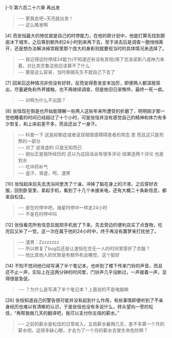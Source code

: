 
[-1] 第六百二十六章 再出发
>--- 更我走吧~天亮就出发！<br>
>--- 这么晚发啊<br>

[4] 而张恒最大的倚仗就是自己的时停能力，在他的原计划中，他是打算先找到那座冰下城市，之后等到额外的24小时到来再下去，至于进去后是调查一圈悄悄离开，还是想办法解决掉宫殿里那个庞大的身影则就要视当时的具体情况来选择了。
>--- 我记得这时停续24能力(不知道还有没有其他)用了克洛诺斯八成神力来着，对比克苏鲁这些应该算不了什么<br>
>--- 要是这么容易，当时泰姆先生不就自己下去了<br>

[7] 回来后这种情况非但没有好转，反而变得愈发变本加厉，即便两人都深居简出，尽量避免和外界接触，也不再继续调查，但是依旧日渐憔悴，最终一死一疯。
>--- 对啊为什么不出国？<br>

[8] 张恒现在倒是也开始能理解一些两人这些年来所遭受的折磨了，明明刚才那一觉他睡着的时间已经超过了十个小时，可是张恒并没有感觉自己的精神和体力有多少恢复，和上床前差不多，而且还出了一身汗。
>--- 科普一下  这是抑郁症或者说双相情感障碍患者的常态   恩   而且这只是煎熬的一部分<br>
>--- 对了  说肾虚的   只是无知而已<br>
>--- 貌似正是我所经历的    还以为这段话会有很多评论   结果连两个评论  也是划水<br>
>--- 吃中药补气<br>
>--- 盗汗，肾虚，呵，渣男<br>

[10] 张恒起床后先去洗浴间里洗了个澡，冲掉了黏在身上的汗液，之后穿好衣服，回到卧室里，拿起手机，看到了十几个未接来电，还有大概二十条新信息，都来自松佳。
>--- 是在时停中吧，海星时停中一样走24小时<br>
>--- 不是在时停中吗<br>

[12] 张恒看完所有信息后就把手机放了下来，先去旁边的便利店买了点食物，吃完后又补了一觉，这一次在属于他的24小时中，终于再没有噩梦来打扰他了。
>--- 渣男：Zzzzzzzz<br>
>--- 所以修复了bug后还是让渣恒在空无一人的时间里穿好了衣服？<br>
>--- 他比其他人的优势是有额外机会睡觉，这个挺好<br>

[14] 不知不觉间他已经写满了半个笔记本，也听到了楼下传来门铃的声音，而且还不止一声，实际上在这两分钟的时间里，门铃声几乎没断过，一声接着一声，显得很是急促。
>--- ？为什么是写满了半个笔记本？上面说的不是电脑嘛<br>

[26] 张恒知道自己的警告很可能并没有起到什么作用，有些事情即便听到了不亲身经历也难以有清晰的认识，于是张恒也没有多说什么，转头望向一旁的松佳，“再帮我做几天的翻译吧，我可以支付你五倍的薪水。”
>--- 之前的薪水是松佳的日常收入，五倍薪水雇佣几天，差不多算一个月的薪水吧。这得多缺心眼，才会为了一个月的薪水去冒生命危险啊？<br>
